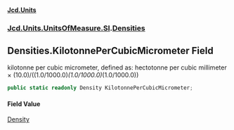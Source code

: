 #### [Jcd.Units](index.md 'index')
### [Jcd.Units.UnitsOfMeasure.SI](Jcd.Units.UnitsOfMeasure.SI.md 'Jcd.Units.UnitsOfMeasure.SI').[Densities](Densities.md 'Jcd.Units.UnitsOfMeasure.SI.Densities')

## Densities.KilotonnePerCubicMicrometer Field

kilotonne per cubic micrometer, defined as: hectotonne per cubic millimeter × (10.0)/((1.0/1000.0)*(1.0/1000.0)*(1.0/1000.0))

```csharp
public static readonly Density KilotonnePerCubicMicrometer;
```

#### Field Value
[Density](Density.md 'Jcd.Units.UnitTypes.Density')